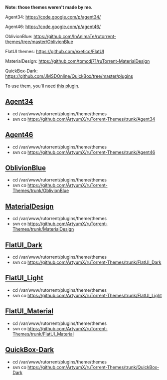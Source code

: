 **Note: those themes weren't made by me.**
 
Agent34: https://code.google.com/p/agent34/
 
Agent46: https://code.google.com/p/agent46/
 
OblivionBlue: https://github.com/InAnimaTe/rutorrent-themes/tree/master/OblivionBlue

FlatUI themes: https://github.com/exetico/FlatUI

MaterialDesign: https://github.com/tomcdj71/ruTorrent-MaterialDesign

QuickBox-Dark: https://github.com/JMSDOnline/QuickBox/tree/master/plugins
 
To use them, you'll need [this plugin](https://code.google.com/p/rutorrent/wiki/PluginTheme).
 
[Agent34](https://raw.githubusercontent.com/ArtyumX/ruTorrent-Themes/master/agent34.png)
------------------------
* cd /var/www/rutorrent/plugins/theme/themes
* svn co https://github.com/ArtyumX/ruTorrent-Themes/trunk/Agent34
 
[Agent46](https://raw.githubusercontent.com/ArtyumX/ruTorrent-Themes/master/agent46.png)
------------------------
* cd /var/www/rutorrent/plugins/theme/themes
* svn co https://github.com/ArtyumX/ruTorrent-Themes/trunk/Agent46
 
[OblivionBlue](https://raw.githubusercontent.com/ArtyumX/ruTorrent-Themes/master/oblivionblue.png)
------------------------------
* cd /var/www/rutorrent/plugins/theme/themes
* svn co https://github.com/ArtyumX/ruTorrent-Themes/trunk/OblivionBlue

[MaterialDesign](https://raw.githubusercontent.com/ArtyumX/ruTorrent-Themes/master/materialdesign.jpg)
------------------------------
* cd /var/www/rutorrent/plugins/theme/themes
* svn co https://github.com/ArtyumX/ruTorrent-Themes/trunk/MaterialDesign

[FlatUI_Dark](https://raw.githubusercontent.com/ArtyumX/ruTorrent-Themes/master/FlatUI_Dark.png)
------------------------------
* cd /var/www/rutorrent/plugins/theme/themes
* svn co https://github.com/ArtyumX/ruTorrent-Themes/trunk/FlatUI_Dark

[FlatUI_Light](https://raw.githubusercontent.com/ArtyumX/ruTorrent-Themes/master/FlatUI_Light.png)
------------------------------
* cd /var/www/rutorrent/plugins/theme/themes
* svn co https://github.com/ArtyumX/ruTorrent-Themes/trunk/FlatUI_Light

[FlatUI_Material](https://raw.githubusercontent.com/ArtyumX/ruTorrent-Themes/master/FlatUI_Material.png)
------------------------------
* cd /var/www/rutorrent/plugins/theme/themes
* svn co https://github.com/ArtyumX/ruTorrent-Themes/trunk/FlatUI_Material

[QuickBox-Dark](https://raw.githubusercontent.com/ArtyumX/ruTorrent-Themes/master/QuickBox-Dark.png)
------------------------------
* cd /var/www/rutorrent/plugins/theme/themes
* svn co https://github.com/ArtyumX/ruTorrent-Themes/trunk/QuickBox-Dark